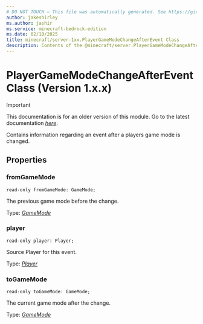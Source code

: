 ```yaml
---
# DO NOT TOUCH — This file was automatically generated. See https://github.com/mojang/minecraftapidocsgenerator to modify descriptions, examples, etc.
author: jakeshirley
ms.author: jashir
ms.service: minecraft-bedrock-edition
ms.date: 02/10/2025
title: minecraft/server-1xx.PlayerGameModeChangeAfterEvent Class
description: Contents of the @minecraft/server.PlayerGameModeChangeAfterEvent class (Version 1.x.x).
---
```

# PlayerGameModeChangeAfterEvent Class (Version 1.x.x)

> [!IMPORTANT]
> This documentation is for an older version of this module. Go to the latest documentation [*here*](../../../scriptapi/minecraft/server/PlayerGameModeChangeAfterEvent.md).

Contains information regarding an event after a players game mode is changed.

## Properties

### **fromGameMode**
`read-only fromGameMode: GameMode;`

The previous game mode before the change.

Type: [*GameMode*](GameMode.md)

### **player**
`read-only player: Player;`

Source Player for this event.

Type: [*Player*](Player.md)

### **toGameMode**
`read-only toGameMode: GameMode;`

The current game mode after the change.

Type: [*GameMode*](GameMode.md)
